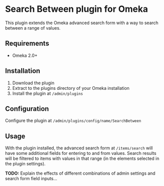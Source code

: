 # Search Between plugin for Omeka

This plugin extends the Omeka advanced search form with a way to search between
a range of values.

## Requirements

* Omeka 2.0+

## Installation

1. Download the plugin
2. Extract to the plugins directory of your Omeka installation
3. Install the plugin at `/admin/plugins`

## Configuration

Configure the plugin at `/admin/plugins/config/name/SearchBetween`

## Usage

With the plugin installed, the advanced search form at `/items/search` will
have some additional fields for entering to and from values. Search results will
be filtered to items with values in that range (in the elements selected in the
plugin settings).

**TODO:** Explain the effects of different combinations of admin settings and
search form field inputs...
